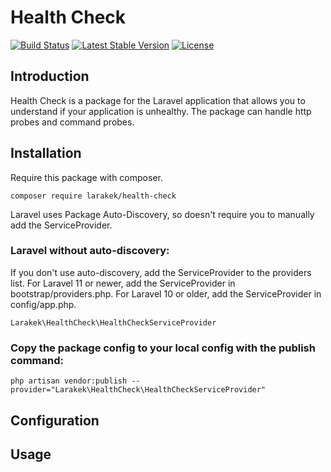 # Health Check
<a href="https://github.com/larakek/health-check/actions"><img src="https://github.com/larakek/health-check/workflows/tests/badge.svg" alt="Build Status"></a>
<a href="https://packagist.org/packages/larakek/health-check"><img src="https://img.shields.io/packagist/v/larakek/health-check" alt="Latest Stable Version"></a>
<a href="https://packagist.org/packages/larakek/health-check"><img src="https://img.shields.io/packagist/l/larakek/health-check" alt="License"></a>

## Introduction

Health Check is a package for the Laravel application that allows you to understand if your application is unhealthy. 
The package can handle http probes and command probes.

## Installation

Require this package with composer.
```
composer require larakek/health-check
```
Laravel uses Package Auto-Discovery, so doesn't require you to manually add the ServiceProvider.

### Laravel without auto-discovery:
If you don't use auto-discovery, add the ServiceProvider to the providers list. For Laravel 11 or newer, add the ServiceProvider in bootstrap/providers.php. For Laravel 10 or older, add the ServiceProvider in config/app.php.
```
Larakek\HealthCheck\HealthCheckServiceProvider
```

### Copy the package config to your local config with the publish command:
```
php artisan vendor:publish --provider="Larakek\HealthCheck\HealthCheckServiceProvider"
```

## Configuration

## Usage
